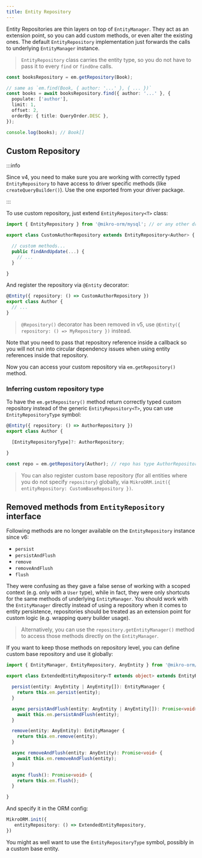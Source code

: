 ```yaml
---
title: Entity Repository
---
```


Entity Repositories are thin layers on top of `EntityManager`. They act as an extension point, so you can add custom methods, or even alter the existing ones. The default `EntityRepository` implementation just forwards the calls to underlying `EntityManager` instance.

> `EntityRepository` class carries the entity type, so you do not have to pass it to every `find` or `findOne` calls.

```ts
const booksRepository = em.getRepository(Book);

// same as `em.find(Book, { author: '...' }, { ... })`
const books = await booksRepository.find({ author: '...' }, {
  populate: ['author'],
  limit: 1,
  offset: 2,
  orderBy: { title: QueryOrder.DESC },
});

console.log(books); // Book[]
```

## Custom Repository

:::info

Since v4, you need to make sure you are working with correctly typed `EntityRepository` to have access to driver specific methods (like `createQueryBuilder()`). Use the one exported from your driver package.

:::

To use custom repository, just extend `EntityRepository<T>` class:

```ts
import { EntityRepository } from '@mikro-orm/mysql'; // or any other driver package

export class CustomAuthorRepository extends EntityRepository<Author> {

  // custom methods...
  public findAndUpdate(...) {
    // ...
  }

}
```

And register the repository via `@Entity` decorator:

```ts
@Entity({ repository: () => CustomAuthorRepository })
export class Author {
  // ...
}
```

> `@Repository()` decorator has been removed in v5, use `@Entity({ repository: () => MyRepository })` instead.

Note that you need to pass that repository reference inside a callback so you will not run into circular dependency issues when using entity references inside that repository.

Now you can access your custom repository via `em.getRepository()` method.

### Inferring custom repository type

To have the `em.getRepository()` method return correctly typed custom repository instead of the generic `EntityRepository<T>`, you can use `EntityRepositoryType` symbol:

```ts
@Entity({ repository: () => AuthorRepository })
export class Author {

  [EntityRepositoryType]?: AuthorRepository;

}

const repo = em.getRepository(Author); // repo has type AuthorRepository
```

> You can also register custom base repository (for all entities where you do not specify `repository`) globally, via `MikroORM.init({ entityRepository: CustomBaseRepository })`.

## Removed methods from `EntityRepository` interface

Following methods are no longer available on the `EntityRepository` instance since v6:

- `persist`
- `persistAndFlush`
- `remove`
- `removeAndFlush`
- `flush`

They were confusing as they gave a false sense of working with a scoped context (e.g. only with a `User` type), while in fact, they were only shortcuts for the same methods of underlying `EntityManager`. You should work with the `EntityManager` directly instead of using a repository when it comes to entity persistence, repositories should be treated as an extension point for custom logic (e.g. wrapping query builder usage).

> Alternatively, you can use the `repository.getEntityManager()` method to access those methods directly on the `EntityManager`.

If you want to keep those methods on repository level, you can define custom base repository and use it globally:

```ts
import { EntityManager, EntityRepository, AnyEntity } from '@mikro-orm/mysql';

export class ExtendedEntityRepository<T extends object> extends EntityRepository<T> {

  persist(entity: AnyEntity | AnyEntity[]): EntityManager {
    return this.em.persist(entity);
  }

  async persistAndFlush(entity: AnyEntity | AnyEntity[]): Promise<void> {
    await this.em.persistAndFlush(entity);
  }

  remove(entity: AnyEntity): EntityManager {
    return this.em.remove(entity);
  }

  async removeAndFlush(entity: AnyEntity): Promise<void> {
    await this.em.removeAndFlush(entity);
  }

  async flush(): Promise<void> {
    return this.em.flush();
  }

}
```

And specify it in the ORM config:

```ts
MikroORM.init({
   entityRepository: () => ExtendedEntityRepository,
})
```

You might as well want to use the `EntityRepositoryType` symbol, possibly in a custom base entity.
